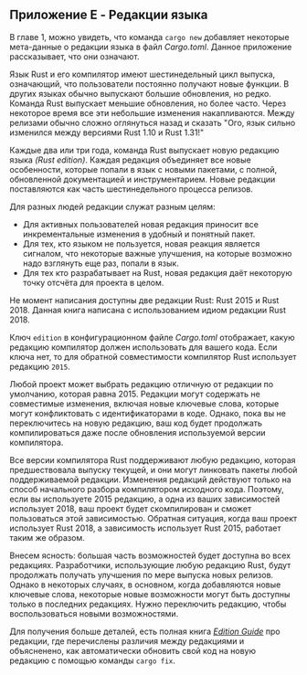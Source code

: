 ## Приложение E - Редакции языка

В главе 1, можно увидеть, что команда `cargo new` добавляет некоторые мета-данные о редакции языка в файл *Cargo.toml*. Данное приложение рассказывает, что они означают.

Язык Rust и его компилятор имеют шестинедельный цикл выпуска, означающий, что пользователи постоянно получают новые функции. В других языках обычно выпускают большие обновления, но редко. Команда Rust выпускает меньшие обновления, но более часто. Через некоторое время все эти небольшие изменения накапливаются. Между релизами обычно сложно оглянуться назад и сказать "Ого, язык сильно изменился между версиями Rust 1.10 и Rust 1.31!"

Каждые два или три года, команда Rust выпускает новую редакцию языка *(Rust edition)*. Каждая редакция объединяет все новые особенности, которые попали в язык с новыми пакетами, с полной, обновленной документацией и инструментарием. Новые редакции поставляются как часть шестинедельного процесса релизов.

Для разных людей редакции служат разным целям:

- Для активных пользователей новая редакция приносит все инкрементальные изменения в удобный и понятный пакет.
- Для тех, кто языком не пользуется, новая реакция является сигналом, что некоторые важные улучшения, на которые возможно надо взглянуть еще раз, попали в язык.
- Для тех кто разрабатывает на Rust, новая редакция даёт некоторую точку отсчёта для проекта в целом.

Не момент написания доступны две редакции Rust: Rust 2015 и
Rust 2018. Данная книга написана с использованием идиом редакции Rust 2018.

Ключ `edition` в конфигурационном файле  *Cargo.toml* отображает, какую редакцию компилятор должен использовать для вашего кода. Если ключа нет, то для обратной совместимости компилятор Rust использует редакцию `2015`.

Любой проект может выбрать редакцию отличную от редакции по умолчанию, которая равна 2015. Редакции могут содержать не совместимые изменения, включая новые ключевые слова, которые могут конфликтовать с идентификаторами в коде. Однако, пока вы не переключитесь на новую редакцию, ваш код будет продолжать компилироваться даже после обновления используемой версии компилятора.

Все версии компилятора Rust поддерживают любую редакцию, которая предшествовала выпуску текущей, и они могут линковать пакеты любой поддерживаемой редакции. Изменения редакций действуют только на способ начального разбора компилятором исходного кода. Поэтому, если вы используете 2015 редакцию, а одна из ваших зависимостей использует 2018, ваш проект будет скомпилирован и сможет пользоваться этой зависимостью. Обратная ситуация, когда ваш проект использует Rust 2018, а зависимость использует Rust 2015, работает таким же образом.

Внесем ясность: большая часть возможностей будет доступна во всех редакциях. Разработчики, использующие любую редакцию Rust, будут продолжать получать улучшения по мере выпуска новых релизов. Однако в некоторых случаях, в основном, когда добавляются новые ключевые слова, некоторые новые возможности могут быть доступны только в последних редакциях. Нужно переключить редакцию, чтобы воспользоваться новыми возможностями.

Для получения больше деталей, есть полная книга [*Edition Guide*](https://doc.rust-lang.org/stable/edition-guide/) про редакции, где перечислены различия между редакциями и объясненено, как автоматически обновить свой код на новую редакцию с помощью команды `cargo fix`.
